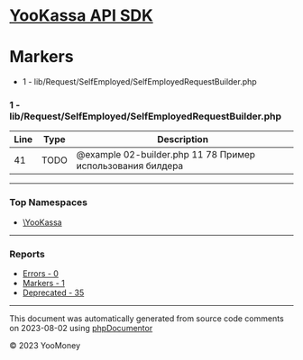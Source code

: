 # [YooKassa API SDK](../home.md)

# Markers
* 1 - lib/Request/SelfEmployed/SelfEmployedRequestBuilder.php
### 1 - lib/Request/SelfEmployed/SelfEmployedRequestBuilder.php
| Line | Type | Description |
| ---- | ---- | ----------- |
| 41 | TODO | @example 02-builder.php 11 78 Пример использования билдера |

---

### Top Namespaces

* [\YooKassa](../namespaces/yookassa.md)

---

### Reports
* [Errors - 0](errors.md)
* [Markers - 1](markers.md)
* [Deprecated - 35](deprecated.md)

---

This document was automatically generated from source code comments on 2023-08-02 using [phpDocumentor](http://www.phpdoc.org/)

&copy; 2023 YooMoney